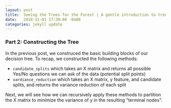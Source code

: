 ```yaml
---
layout: post
title:  Seeing the Trees for the Forest | A gentle introduction to tree-based methods Part 2
date:   2018-11-01 17:30:00 -0400
categories: jekyll update
---
```


### Part 2: Constructing the Tree

In the previous post, we construced the basic building blocks of our decision tree.  To recap, we constructed the following methods:

* `candidate_splits` which takes an X matrix and returns all possible Yes/No questions we can ask of the data (potential split points)
* `vardiance_reduction` which takes an X matrix, y feature, and candidate splits, and returns the variance reduction of each split

Next, we will see how we can recursively apply these methods to partition the X matrix to minimize the variance of y in the resulting "terminal nodes".